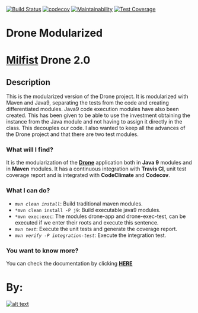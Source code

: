 [![Build Status](https://travis-ci.org/Milfist/Drone-Modurarized.svg?branch=master)](https://travis-ci.org/Milfist/Drone-Modurarized) [![codecov](https://codecov.io/gh/Milfist/Drone-Modurarized/branch/master/graph/badge.svg)](https://codecov.io/gh/Milfist/Drone-Modurarized) [![Maintainability](https://api.codeclimate.com/v1/badges/03cf7edeeb4ee44fa5a2/maintainability)](https://codeclimate.com/github/Milfist/Drone-Modurarized/maintainability) [![Test Coverage](https://api.codeclimate.com/v1/badges/03cf7edeeb4ee44fa5a2/test_coverage)](https://codeclimate.com/github/Milfist/Drone-Modurarized/test_coverage)

# Drone Modularized

# [Milfist][0] Drone 2.0

## Description
This is the modularized version of the Drone project. It is modularized with Maven and Java9, separating the tests from the code and creating differentiated modules. Java9 code execution modules have also been created. This has been given to be able to use the investment obtaining the instance from the Java module and not having to assign it directly in the class. This decouples our code.
I also wanted to keep all the advances of the Drone project and that there are two test modules.

### What will I find?

It is the modularization of the **[Drone][1]** application both in **Java 9** modules and in **Maven** modules. It has a continuous integration with **Travis CI**, unit test coverage report and is integrated with **CodeClimate** and **Codecov**.

### What I can do?

* <code>*mvn clean install*</code>: Build traditional maven modules.
* <code>*mvn clean install -P j9</code>: Build executable java9 modules.
* <code>*mvn exec:exec</code>: The modules drone-app and drone-exec-test, can be executed if we enter their roots and execute this sentence.
* <code>*mvn test*</code>: Execute the unit tests and generate the coverage report.
* <code>*mvn verify -P integration-test*</code>: Execute the integration test.
<!--* <code>*mvn site*</code>: Generate Javadoc documentation.-->

### You want to know more?

You can check the documentation by clicking [**HERE**][1]


# By:

[![alt text](https://github.com/Milfist/Docs/blob/master/milfist.JPG)][1]

[0]: https://github.com/Milfist/
[1]: https://milfist.github.io/Drone
